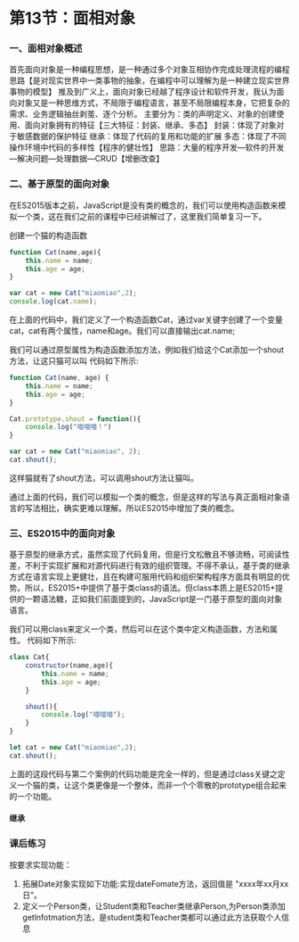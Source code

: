 # 第13节：面相对象

### 一、面相对象概述

首先面向对象是一种编程思想，是一种通过多个对象互相协作完成处理流程的编程思路【是对现实世界中一类事物的抽象，在编程中可以理解为是一种建立现实世界事物的模型】
推及到广义上，面向对象已经越了程序设计和软件开发，我认为面向对象又是一种思维方式，不局限于编程语言，甚至不局限编程本身，它把复杂的需求、业务逻辑抽丝剥茧、逐个分析。
主要分为：类的声明定义、对象的创建使用、面向对象拥有的特征【三大特征：封装、继承、多态】
封装：体现了对象对于敏感数据的保护特征
继承：体现了代码的复用和功能的扩展
多态：体现了不同操作环境中代码的多样性【程序的健壮性】
思路：大量的程序开发—软件的开发—解决问题—处理数据—CRUD【增删改查】

### 二、基于原型的面向对象

在ES2015版本之前，JavaScript是没有类的概念的，我们可以使用构造函数来模拟一个类，这在我们之前的课程中已经讲解过了，这里我们简单复习一下。

创建一个猫的构造函数

``` js
function Cat(name,age){
    this.name = name;
    this.age = age;
}

var cat = new Cat("miaomiao",2);
console.log(cat.name);
```

在上面的代码中，我们定义了一个构造函数Cat，通过var关键字创建了一个变量cat，cat有两个属性，name和age。我们可以直接输出cat.name;

我们可以通过原型属性为构造函数添加方法，例如我们给这个Cat添加一个shout方法，让这只猫可以叫
代码如下所示:

``` js
function Cat(name, age) {
    this.name = name;
    this.age = age;
}

Cat.prototype.shout = function(){
    console.log("喵喵喵！")
}

var cat = new Cat("miaomiao", 2);
cat.shout();
```

这样猫就有了shout方法，可以调用shout方法让猫叫。

通过上面的代码，我们可以模拟一个类的概念，但是这样的写法与真正面相对象语言的写法相比，确实更难以理解。所以ES2015中增加了类的概念。

### 三、ES2015中的面向对象

基于原型的继承方式，虽然实现了代码复用，但是行文松散且不够流畅，可阅读性差，不利于实现扩展和对源代码进行有效的组织管理。不得不承认，基于类的继承方式在语言实现上更健壮，且在构建可服用代码和组织架构程序方面具有明显的优势。所以，ES2015+中提供了基于类class的语法。但class本质上是ES2015+提供的一颗语法糖，正如我们前面提到的，JavaScript是一门基于原型的面向对象语言。


我们可以用class来定义一个类，然后可以在这个类中定义构造函数，方法和属性。
代码如下所示:

``` js
class Cat{
    constructor(name,age){
        this.name = name;
        this.age = age;
    }

    shout(){
        console.log("喵喵喵");
    }
}

let cat = new Cat("miaomiao",2);
cat.shout();
```

上面的这段代码与第二个案例的代码功能是完全一样的，但是通过class关键之定义一个猫的类，让这个类更像是一个整体，而非一个个零散的prototype组合起来的一个功能。

#### 继承



### 课后练习

按要求实现功能：
1. 拓展Date对象实现如下功能:实现dateFomate方法，返回值是 "xxxx年xx月xx日"。
2. 定义一个Person类，让Student类和Teacher类继承Person,为Person类添加getlnfotmation方法，是student类和Teacher类都可以通过此方法获取个人信息
